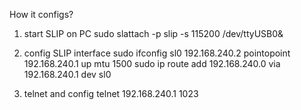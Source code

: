 How it configs?

1. start SLIP on PC
	sudo slattach -p slip -s 115200 /dev/ttyUSB0&

2. config SLIP interface
	sudo ifconfig sl0 192.168.240.2 pointopoint 192.168.240.1 up mtu 1500
	sudo ip route add 192.168.240.0 via 192.168.240.1 dev sl0

3. telnet and config
	telnet 192.168.240.1 1023

